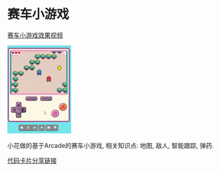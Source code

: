 # 赛车小游戏


[赛车小游戏效果视频](https://www.bilibili.com/video/av82562052/)

![](./image/赛车游戏.png)

小花做的基于Arcade的赛车小游戏, 相关知识点: 地图, 敌人, 智能跟踪, 弹药. 

[代码卡片分享链接](https://makecode.com/_XhKPKiKYVRyX)


